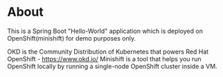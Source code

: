 # About

This is a Spring Boot "Hello-World" application which is deployed on OpenShift(minishift) for demo purposes only.

OKD is the Community Distribution of Kubernetes that powers Red Hat OpenShift - https://www.okd.io/
Minishift is a tool that helps you run OpenShift locally by running a single-node OpenShift cluster inside a VM.
